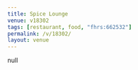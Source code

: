 ```yaml
---
title: Spice Lounge
venue: v18302
tags: [restaurant, food, "fhrs:662532"]
permalink: /v/18302/
layout: venue
---
```

null